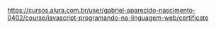 https://cursos.alura.com.br/user/gabriel-aparecido-nascimento-0402/course/javascript-programando-na-linguagem-web/certificate
